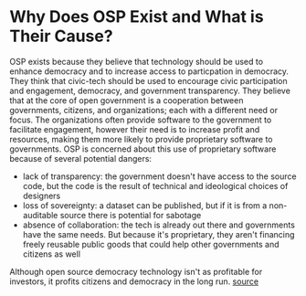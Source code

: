 # Why Does OSP Exist and What is Their Cause?

OSP exists because they believe that technology should be used to enhance
democracy and to increase access to particpation in democracy. They think that
civic-tech should be used to encourage civic participation and engagement, 
democracy, and government transparency. They believe that at the core of open
government is a cooperation between governments, citizens, and organizations; 
each with a different need or focus. The organizations often provide software to
the government to facilitate engagement, however their need is to increase 
profit and resources, making them more likely to provide proprietary software to
governments. OSP is concerned about this use of proprietary software
because of several potential dangers:
* lack of transparency: the government doesn't have access to the source code,
but the code is the result of technical and ideological choices of designers
* loss of sovereignty: a dataset can be published, but if it is from a 
non-auditable source there is potential for sabotage
* absence of collaboration: the tech is already out there and governments have
the same needs. But because it's proprietary, they aren't financing freely 
reusable public goods that could help other governments and citizens as well

Although open source democracy technology isn't as profitable for investors, it
profits citizens and democracy in the long run. 
[source](https://medium.com/open-source-politics/french-civic-tech-is-turning-away-from-the-digital-commons-creation-dynamic-we-need-to-transform-efd7867c3eb2)
